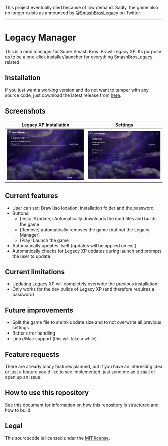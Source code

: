 This project eventually died because of low demand. Sadly, the game also no longer exists as announced by [@SmashBrosLegacy](https://twitter.com/smashbroslegacy) on Twitter.

---

# Legacy Manager
This is a mod manager for Super Smash Bros. Brawl Legacy XP.
Its purpose os to be a one-click installer/launcher for everything SmashBrosLegacy related.

## Installation
If you just want a working version and do not want to tamper with any source code, just download the latest release from [here](https://github.com/CiriousJoker/LegacyManager/releases).

## Screenshots
|              Legacy XP Installation              |                     Settings                     |
| ------------------------------------------------ | ------------------------------------------------ |
| <img src="screenshots/LegacyXP.png"/>  | <img src="screenshots/Settings.png"/>  |

## Current features
- User can set: Brawl.iso location, installation folder and the password
- Buttons:
    - [Install/Update]: Automatically downloads the mod files and builds the game
    - [Remove] automatically removes the game (but not the Legacy Manager)
    - [Play] Launch the game
- Automatically updates itself (updates will be applied on exit)
- Automatically checks for Legacy XP updates during launch and prompts the user to update

## Current limitations
- Updating Legacy XP will completely overwrite the previous installation
- Only works for the dev builds of Legacy XP (and therefore requires a password)

## Future improvements
- Split the game file to shrink update size and to not overwrite all previous settings
- Better error handling
- Linux/Mac support (this will take a while)

## Feature requests
There are already many features planned, but if you have an interesting idea or just a feature you'd like to see implemented, just send me an [e-mail](mailto:ciriousjoker@gmail.com) or open up an issue.

## How to use this repository
See [this](USAGE.md) document for information on how this repository is structured and how to build.

## Legal

This sourcecode is licensed under the [MIT license](LICENSE).
